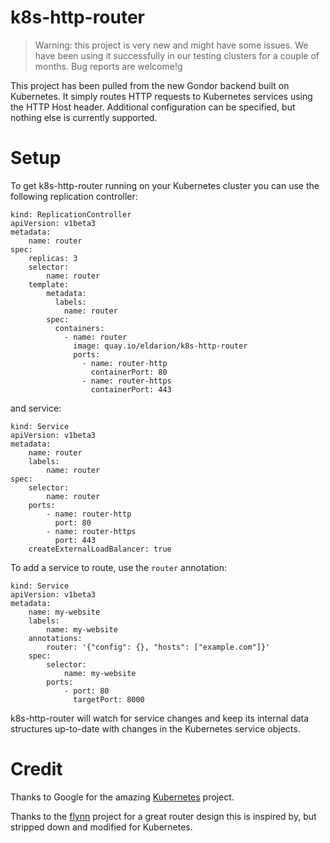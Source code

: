 # k8s-http-router

> Warning: this project is very new and might have some issues. We have been using it successfully in our testing clusters for a couple of months. Bug reports are welcome!g

This project has been pulled from the new Gondor backend built on Kubernetes. It simply routes HTTP requests to Kubernetes services using the HTTP Host header. Additional configuration can be specified, but nothing else is currently supported.

# Setup

To get k8s-http-router running on your Kubernetes cluster you can use the following replication controller:

    kind: ReplicationController
    apiVersion: v1beta3
    metadata:
        name: router
    spec:
        replicas: 3
        selector:
            name: router
        template:
            metadata:
              labels:
                name: router
            spec:
              containers:
                - name: router
                  image: quay.io/eldarion/k8s-http-router
                  ports:
                    - name: router-http
                      containerPort: 80
                    - name: router-https
                      containerPort: 443

and service:

    kind: Service
    apiVersion: v1beta3
    metadata:
        name: router
        labels:
            name: router
    spec:
        selector:
            name: router
        ports:
            - name: router-http
              port: 80
            - name: router-https
              port: 443
        createExternalLoadBalancer: true

To add a service to route, use the `router` annotation:

    kind: Service
    apiVersion: v1beta3
    metadata:
        name: my-website
        labels:
            name: my-website
        annotations:
            router: '{"config": {}, "hosts": ["example.com"]}'
        spec:
            selector:
                name: my-website
            ports:
                - port: 80
                  targetPort: 8000

k8s-http-router will watch for service changes and keep its internal data structures up-to-date with changes in the Kubernetes service objects.

# Credit

Thanks to Google for the amazing [Kubernetes](https://github.com/GoogleCloudPlatform/kubernetes) project.

Thanks to the [flynn](https://github.com/flynn/flynn) project for a great router design this is inspired by, but stripped down and modified for Kubernetes.
